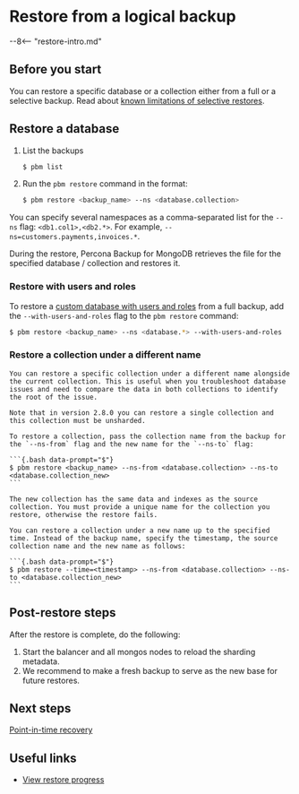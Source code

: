 # Restore from a logical backup

--8<-- "restore-intro.md"

## Before you start

You can restore a specific database or a collection either from a full or a selective backup. Read about [known limitations of selective restores](../features/selective-backup.md#known-limitations-of-selective-backups-and-restores).

## Restore a database

1. List the backups 

    ```{.bash data-prompt="$"}
    $ pbm list
    ```
2. Run the ``pbm restore`` command in the format:

    ```{.bash data-prompt="$"}
    $ pbm restore <backup_name> --ns <database.collection>
    ```
    
 You can specify several namespaces as a comma-separated list for the `--ns` flag: `<db1.col1>,<db2.*>`. For example, `--ns=customers.payments,invoices.*`.

During the restore, Percona Backup for MongoDB retrieves the file for the specified database / collection and restores it.

### Restore with users and roles

To restore a [custom database with users and roles](../features/selective-backup.md#restore-a-database-with-users-and-roles) from a full backup, add the `--with-users-and-roles` flag to the `pbm restore` command:

```{.bash data-prompt="$"}
$ pbm restore <backup_name> --ns <database.*> --with-users-and-roles
```

### Restore a collection under a different name

    You can restore a specific collection under a different name alongside the current collection. This is useful when you troubleshoot database issues and need to compare the data in both collections to identify the root of the issue.

    Note that in version 2.8.0 you can restore a single collection and this collection must be unsharded. 

    To restore a collection, pass the collection name from the backup for the `--ns-from` flag and the new name for the `--ns-to` flag:

    ```{.bash data-prompt="$"}
    $ pbm restore <backup_name> --ns-from <database.collection> --ns-to <database.collection_new>
    ```

    The new collection has the same data and indexes as the source collection. You must provide a unique name for the collection you restore, otherwise the restore fails.

    You can restore a collection under a new name up to the specified time. Instead of the backup name, specify the timestamp, the source collection name and the new name as follows:

    ```{.bash data-prompt="$"}
    $ pbm restore --time=<timestamp> --ns-from <database.collection> --ns-to <database.collection_new>
    ```

## Post-restore steps

After the restore is complete, do the following:

1. Start the balancer and all mongos nodes to reload the sharding metadata.
2. We recommend to make a fresh backup to serve as the new base for future restores.

## Next steps

[Point-in-time recovery](../usage/pitr-selective.md)

## Useful links 

* [View restore progress](../usage/restore-progress.md)




  




